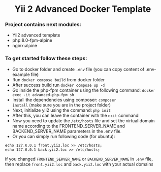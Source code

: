 <p align="center">
    <h1 align="center">Yii 2 Advanced Docker Template</h1>
</p>

<h3>Project contains next modules:</h3>

- Yii2 advanced template
- php:8.0-fpm-alpine
- nginx:alpine

<h3>To get started follow these steps:</h3>

- Go to docker folder and create <code>.env</code> file (you can copy content of .env-example file)
- Run <code>docker compose build</code> from docker folder
- After success build run <code>docker compose up -d</code>
- Go inside the php-fpm container using the following command: <code>docker exec -it advanced-php-fpm sh</code>
- Install the dependencies using composer: <code>composer install</code> (make sure you are in the project folder)
- Next, initialize yii2 using the command: <code>php init</code>
- After this, you can leave the container with the <code>exit</code> command
- Now you need to update the <code>/etc/hosts</code> file and set the virtual domain name according to the FRONTEND_SERVER_NAME and BACKEND_SERVER_NAME parameters in the .env file.
- Or you can simply run following code (for ubuntu):
```
echo 127.0.0.1 front.yii2.loc >> /etc/hosts;
echo 127.0.0.1 back.yii2.loc >> /etc/hosts;
```
if you changed <code>FRONTEND_SERVER_NAME</code> or <code>BACKEND_SERVER_NAME</code> in <code>.env</code> file, then replace <code>front.yii2.loc</code> and <code>back.yii2.loc</code> with your actual domains